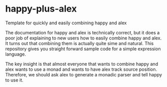 happy-plus-alex
===============

Template for quickly and easily combining happy and alex

The documentation for happy and alex is technically correct, but it does a poor
job of explaining to new users how to easily combine happy and alex. It turns
out that combining them is actually quite sime and natural. This repository
gives you straight forward sample code for a simple expression language.

The key insight is that almost everyone that wants to combine happy and alex
wants to use a monad and wants to have alex track source position. Therefore,
we should ask alex to generate a monadic parser and tell happy to use it.
